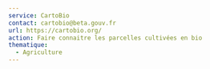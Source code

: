 ```yaml
---
service: CartoBio
contact: cartobio@beta.gouv.fr
url: https://cartobio.org/
action: Faire connaitre les parcelles cultivées en bio
thematique:
  - Agriculture
---
```

